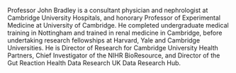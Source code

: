 Professor John Bradley is a consultant physician and nephrologist at Cambridge University Hospitals, and honorary Professor of Experimental Medicine at University of Cambridge. He completed undergraduate medical training in Nottingham and trained in renal medicine in Cambridge, before undertaking research fellowships at Harvard, Yale and Cambridge Universities. He is Director of Research for Cambridge University Health Partners, Chief Investigator of the NIHR BioResource, and Director of the Gut Reaction Health Data Research UK Data Research Hub.